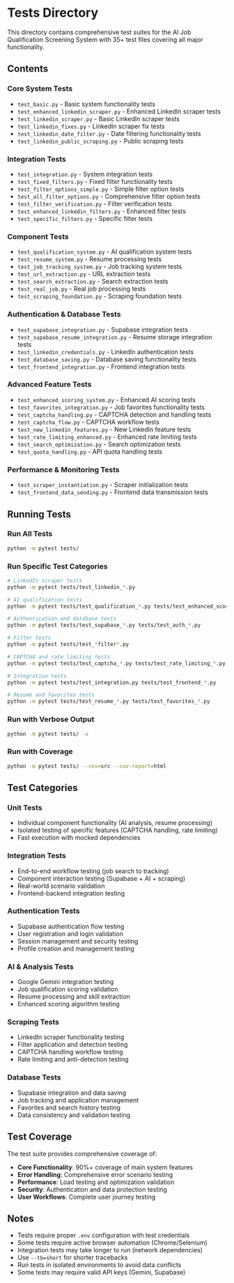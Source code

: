 # Tests Directory

This directory contains comprehensive test suites for the AI Job Qualification Screening System with 35+ test files covering all major functionality.

## Contents

### **Core System Tests**
- `test_basic.py` - Basic system functionality tests
- `test_enhanced_linkedin_scraper.py` - Enhanced LinkedIn scraper tests
- `test_linkedin_scraper.py` - Basic LinkedIn scraper tests
- `test_linkedin_fixes.py` - LinkedIn scraper fix tests
- `test_linkedin_date_filter.py` - Date filtering functionality tests
- `test_linkedin_public_scraping.py` - Public scraping tests

### **Integration Tests**
- `test_integration.py` - System integration tests
- `test_fixed_filters.py` - Fixed filter functionality tests
- `test_filter_options_simple.py` - Simple filter option tests
- `test_all_filter_options.py` - Comprehensive filter option tests
- `test_filter_verification.py` - Filter verification tests
- `test_enhanced_linkedin_filters.py` - Enhanced filter tests
- `test_specific_filters.py` - Specific filter tests

### **Component Tests**
- `test_qualification_system.py` - AI qualification system tests
- `test_resume_system.py` - Resume processing tests
- `test_job_tracking_system.py` - Job tracking system tests
- `test_url_extraction.py` - URL extraction tests
- `test_search_extraction.py` - Search extraction tests
- `test_real_job.py` - Real job processing tests
- `test_scraping_foundation.py` - Scraping foundation tests

### **Authentication & Database Tests**
- `test_supabase_integration.py` - Supabase integration tests
- `test_supabase_resume_integration.py` - Resume storage integration tests
- `test_linkedin_credentials.py` - LinkedIn authentication tests
- `test_database_saving.py` - Database saving functionality tests
- `test_frontend_integration.py` - Frontend integration tests

### **Advanced Feature Tests**
- `test_enhanced_scoring_system.py` - Enhanced AI scoring tests
- `test_favorites_integration.py` - Job favorites functionality tests
- `test_captcha_handling.py` - CAPTCHA detection and handling tests
- `test_captcha_flow.py` - CAPTCHA workflow tests
- `test_new_linkedin_features.py` - New LinkedIn feature tests
- `test_rate_limiting_enhanced.py` - Enhanced rate limiting tests
- `test_search_optimization.py` - Search optimization tests
- `test_quota_handling.py` - API quota handling tests

### **Performance & Monitoring Tests**
- `test_scraper_instantiation.py` - Scraper initialization tests
- `test_frontend_data_sending.py` - Frontend data transmission tests

## Running Tests

### Run All Tests
```bash
python -m pytest tests/
```

### Run Specific Test Categories
```bash
# LinkedIn scraper tests
python -m pytest tests/test_linkedin_*.py

# AI qualification tests
python -m pytest tests/test_qualification_*.py tests/test_enhanced_scoring_*.py

# Authentication and database tests
python -m pytest tests/test_supabase_*.py tests/test_auth_*.py

# Filter tests
python -m pytest tests/test_*filter*.py

# CAPTCHA and rate limiting tests
python -m pytest tests/test_captcha_*.py tests/test_rate_limiting_*.py

# Integration tests
python -m pytest tests/test_integration.py tests/test_frontend_*.py

# Resume and favorites tests
python -m pytest tests/test_resume_*.py tests/test_favorites_*.py
```

### Run with Verbose Output
```bash
python -m pytest tests/ -v
```

### Run with Coverage
```bash
python -m pytest tests/ --cov=src --cov-report=html
```

## Test Categories

### **Unit Tests**
- Individual component functionality (AI analysis, resume processing)
- Isolated testing of specific features (CAPTCHA handling, rate limiting)
- Fast execution with mocked dependencies

### **Integration Tests**
- End-to-end workflow testing (job search to tracking)
- Component interaction testing (Supabase + AI + scraping)
- Real-world scenario validation
- Frontend-backend integration testing

### **Authentication Tests**
- Supabase authentication flow testing
- User registration and login validation
- Session management and security testing
- Profile creation and management testing

### **AI & Analysis Tests**
- Google Gemini integration testing
- Job qualification scoring validation
- Resume processing and skill extraction
- Enhanced scoring algorithm testing

### **Scraping Tests**
- LinkedIn scraper functionality testing
- Filter application and detection testing
- CAPTCHA handling workflow testing
- Rate limiting and anti-detection testing

### **Database Tests**
- Supabase integration and data saving
- Job tracking and application management
- Favorites and search history testing
- Data consistency and validation testing

## Test Coverage

The test suite provides comprehensive coverage of:
- **Core Functionality**: 90%+ coverage of main system features
- **Error Handling**: Comprehensive error scenario testing
- **Performance**: Load testing and optimization validation
- **Security**: Authentication and data protection testing
- **User Workflows**: Complete user journey testing

## Notes

- Tests require proper `.env` configuration with test credentials
- Some tests require active browser automation (Chrome/Selenium)
- Integration tests may take longer to run (network dependencies)
- Use `--tb=short` for shorter tracebacks
- Run tests in isolated environments to avoid data conflicts
- Some tests may require valid API keys (Gemini, Supabase) 